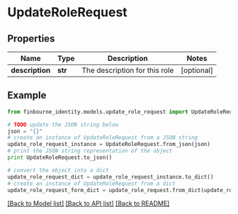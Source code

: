 # UpdateRoleRequest


## Properties
Name | Type | Description | Notes
------------ | ------------- | ------------- | -------------
**description** | **str** | The description for this role | [optional] 

## Example

```python
from finbourne_identity.models.update_role_request import UpdateRoleRequest

# TODO update the JSON string below
json = "{}"
# create an instance of UpdateRoleRequest from a JSON string
update_role_request_instance = UpdateRoleRequest.from_json(json)
# print the JSON string representation of the object
print UpdateRoleRequest.to_json()

# convert the object into a dict
update_role_request_dict = update_role_request_instance.to_dict()
# create an instance of UpdateRoleRequest from a dict
update_role_request_form_dict = update_role_request.from_dict(update_role_request_dict)
```
[[Back to Model list]](../README.md#documentation-for-models) [[Back to API list]](../README.md#documentation-for-api-endpoints) [[Back to README]](../README.md)


